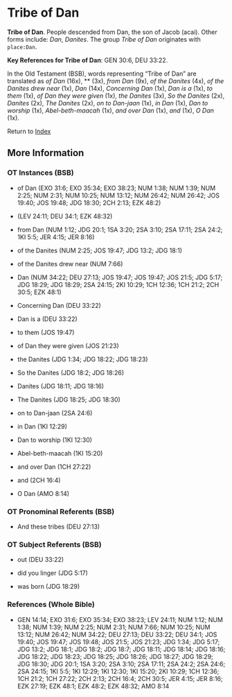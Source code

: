 # Tribe of Dan
**Tribe of Dan**. 
People descended from Dan, the son of Jacob (acai). 
Other forms include: 
*Dan*, *Danites*. 
The group _Tribe of Dan_ originates with `place:Dan`. 


**Key References for Tribe of Dan**: 
GEN 30:6, DEU 33:22. 


In the Old Testament (BSB), words representing “Tribe of Dan” are translated as 
*of Dan* (16x), ** (3x), *from Dan* (9x), *of the Danites* (4x), *of the Danites drew near* (1x), *Dan* (14x), *Concerning Dan* (1x), *Dan is a* (1x), *to them* (1x), *of Dan they were given* (1x), *the Danites* (3x), *So the Danites* (2x), *Danites* (2x), *The Danites* (2x), *on to Dan-jaan* (1x), *in Dan* (1x), *Dan to worship* (1x), *Abel-beth-maacah* (1x), *and over Dan* (1x), *and* (1x), *O Dan* (1x). 




Return to [Index](00-Index.md)

## More Information

### OT Instances (BSB)

* of Dan (EXO 31:6; EXO 35:34; EXO 38:23; NUM 1:38; NUM 1:39; NUM 2:25; NUM 2:31; NUM 10:25; NUM 13:12; NUM 26:42; NUM 26:42; JOS 19:40; JOS 19:48; JDG 18:30; 2CH 2:13; EZK 48:2)

*  (LEV 24:11; DEU 34:1; EZK 48:32)

* from Dan (NUM 1:12; JDG 20:1; 1SA 3:20; 2SA 3:10; 2SA 17:11; 2SA 24:2; 1KI 5:5; JER 4:15; JER 8:16)

* of the Danites (NUM 2:25; JOS 19:47; JDG 13:2; JDG 18:1)

* of the Danites drew near (NUM 7:66)

* Dan (NUM 34:22; DEU 27:13; JOS 19:47; JOS 19:47; JOS 21:5; JDG 5:17; JDG 18:29; JDG 18:29; 2SA 24:15; 2KI 10:29; 1CH 12:36; 1CH 21:2; 2CH 30:5; EZK 48:1)

* Concerning Dan (DEU 33:22)

* Dan is a (DEU 33:22)

* to them (JOS 19:47)

* of Dan they were given (JOS 21:23)

* the Danites (JDG 1:34; JDG 18:22; JDG 18:23)

* So the Danites (JDG 18:2; JDG 18:26)

* Danites (JDG 18:11; JDG 18:16)

* The Danites (JDG 18:25; JDG 18:30)

* on to Dan-jaan (2SA 24:6)

* in Dan (1KI 12:29)

* Dan to worship (1KI 12:30)

* Abel-beth-maacah (1KI 15:20)

* and over Dan (1CH 27:22)

* and (2CH 16:4)

* O Dan (AMO 8:14)



### OT Pronominal Referents (BSB)

* And these tribes (DEU 27:13)



### OT Subject Referents (BSB)

* out (DEU 33:22)

* did you linger (JDG 5:17)

* was born (JDG 18:29)



### References (Whole Bible)

* GEN 14:14; EXO 31:6; EXO 35:34; EXO 38:23; LEV 24:11; NUM 1:12; NUM 1:38; NUM 1:39; NUM 2:25; NUM 2:31; NUM 7:66; NUM 10:25; NUM 13:12; NUM 26:42; NUM 34:22; DEU 27:13; DEU 33:22; DEU 34:1; JOS 19:40; JOS 19:47; JOS 19:48; JOS 21:5; JOS 21:23; JDG 1:34; JDG 5:17; JDG 13:2; JDG 18:1; JDG 18:2; JDG 18:7; JDG 18:11; JDG 18:14; JDG 18:16; JDG 18:22; JDG 18:23; JDG 18:25; JDG 18:26; JDG 18:27; JDG 18:29; JDG 18:30; JDG 20:1; 1SA 3:20; 2SA 3:10; 2SA 17:11; 2SA 24:2; 2SA 24:6; 2SA 24:15; 1KI 5:5; 1KI 12:29; 1KI 12:30; 1KI 15:20; 2KI 10:29; 1CH 12:36; 1CH 21:2; 1CH 27:22; 2CH 2:13; 2CH 16:4; 2CH 30:5; JER 4:15; JER 8:16; EZK 27:19; EZK 48:1; EZK 48:2; EZK 48:32; AMO 8:14



